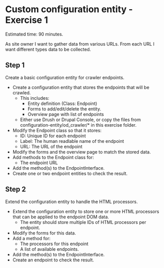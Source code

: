 # Custom configuration entity - Exercise 1
Estimated time: 90 minutes.

As site owner I want to gather data from various URLs. From each URL I want different types data to be collected.

## Step 1
Create a basic configuration entity for crawler endpoints.

- Create a configuration entity that stores the endpoints that will be crawled.
  - This includes:
    - Entity definition (Class: Endpoint)
    - Forms to add/edit/delete the entity.
    - Overview page with list of endpoints
  - Either use Drush or Drupal Console, or copy the files from configuration-entity/od_crawler/* in this exercise folder.
- Modify the Endpoint class so that it stores:
  - ID: Unique ID for each endpoint
  - Label: The human readlable name of the endpoint
  - URL: The URL of the endpoint
- Modify the forms and the overview page to match the stored data.
- Add methods to the Endpoint class for:
  - The endpoint URL
- Add the method(s) to the EndpointInterface.
- Create one or two endpoint entities to check the result.

## Step 2
Extend the configuration entity to handle the HTML processors.

- Extend the configuration entity to store one or more HTML processors that can be applied to the endpoint DOM data.
  - The entity should store multiple IDs of HTML processors per endpoint.
- Modify the forms for this data.
- Add a method for:
  - The processors for this endpoint
  - A list of available endpoints.
- Add the method(s) to the EndpointInterface.
- Create an endpoint to check the result.
